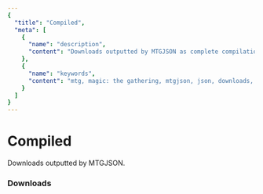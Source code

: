 ```yaml
---
{
  "title": "Compiled",
  "meta": [
    {
      "name": "description",
      "content": "Downloads outputted by MTGJSON as complete compilations.",
    },
    {
      "name": "keywords",
      "content": "mtg, magic: the gathering, mtgjson, json, downloads, download",
    }
  ]
}
---
```


# Compiled

Downloads outputted by MTGJSON.

### Downloads

<GenerateCompiledDownloads/>